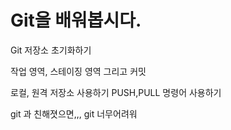 # Git을 배워봅시다.

Git 저장소 초기화하기

작업 영역, 스테이징 영역 그리고 커밋

로컬, 원격 저장소 사용하기
PUSH,PULL 명령어 사용하기

git 과 친해졋으면,,,
git 너무어려워

